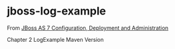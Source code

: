 jboss-log-example
=================

From [JBoss AS 7 Configuration, Deployment and Administration](http://www.packtpub.com/jboss-as-7-configuration-deployment-administration/book)

Chapter 2 LogExample Maven Version
